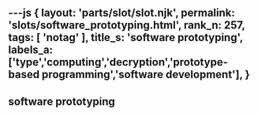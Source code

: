 ---js
{
  layout: 'parts/slot/slot.njk',
  permalink: 'slots/software_prototyping.html',
  rank_n: 257,
  tags: [ 'notag' ],
  title_s: 'software prototyping',
  labels_a: ['type','computing','decryption','prototype-based programming','software development'],
}
---
## software prototyping


